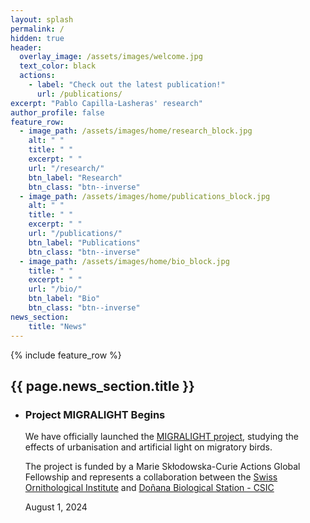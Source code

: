 ```yaml
---
layout: splash
permalink: /
hidden: true
header:
  overlay_image: /assets/images/welcome.jpg
  text_color: black
  actions:
    - label: "Check out the latest publication!"
      url: /publications/
excerpt: "Pablo Capilla-Lasheras' research"
author_profile: false
feature_row:
  - image_path: /assets/images/home/research_block.jpg
    alt: " "
    title: " "
    excerpt: " "
    url: "/research/"
    btn_label: "Research"
    btn_class: "btn--inverse"
  - image_path: /assets/images/home/publications_block.jpg
    alt: " "
    title: " "
    excerpt: " "
    url: "/publications/"
    btn_label: "Publications"
    btn_class: "btn--inverse"
  - image_path: /assets/images/home/bio_block.jpg
    title: " "
    excerpt: " "
    url: "/bio/"
    btn_label: "Bio"
    btn_class: "btn--inverse"
news_section:
    title: "News"
---
```


{% include feature_row %}

<div class="news-section">
  <h2>{{ page.news_section.title }}</h2>
  <ul class="news-list">
    <li class="news-item">
      <h3>Project MIGRALIGHT Begins</h3>
      <p>We have officially launched the <a href="https://pablocl.com/MIGRALIGHT/">MIGRALIGHT project</a>, studying the effects of urbanisation and artificial light on migratory birds.</p>
      <p>The project is funded by a Marie Skłodowska-Curie Actions Global Fellowship and represents a collaboration between the <a href="https://www.vogelwarte.ch/en/">Swiss Ornithological Institute</a> and <a href="https://www.ebd.csic.es/en/node">Doñana Biological Station - CSIC</a> </p>
      <span class="news-date">August 1, 2024</span>
    </li>
  </ul>
</div>
